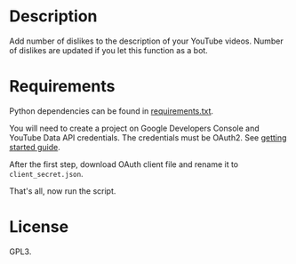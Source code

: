 # Description

Add number of dislikes to the description of your YouTube videos. Number of
dislikes are updated if you let this function as a bot.

# Requirements

Python dependencies can be found in [requirements.txt](requirements.txt).

You will need to create a project on Google Developers Console and YouTube Data
API credentials. The credentials must be OAuth2. See [getting started guide](https://developers.google.com/youtube/v3/getting-started).

After the first step, download OAuth client file and rename it to `client_secret.json`.

That's all, now run the script.

# License

GPL3.
